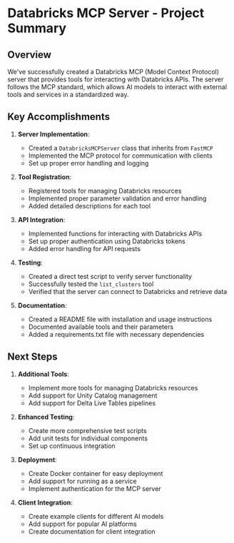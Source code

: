# Databricks MCP Server - Project Summary

## Overview

We've successfully created a Databricks MCP (Model Context Protocol) server that provides tools for interacting with Databricks APIs. The server follows the MCP standard, which allows AI models to interact with external tools and services in a standardized way.

## Key Accomplishments

1. **Server Implementation**:
   - Created a `DatabricksMCPServer` class that inherits from `FastMCP`
   - Implemented the MCP protocol for communication with clients
   - Set up proper error handling and logging

2. **Tool Registration**:
   - Registered tools for managing Databricks resources
   - Implemented proper parameter validation and error handling
   - Added detailed descriptions for each tool

3. **API Integration**:
   - Implemented functions for interacting with Databricks APIs
   - Set up proper authentication using Databricks tokens
   - Added error handling for API requests

4. **Testing**:
   - Created a direct test script to verify server functionality
   - Successfully tested the `list_clusters` tool
   - Verified that the server can connect to Databricks and retrieve data

5. **Documentation**:
   - Created a README file with installation and usage instructions
   - Documented available tools and their parameters
   - Added a requirements.txt file with necessary dependencies

## Next Steps

1. **Additional Tools**:
   - Implement more tools for managing Databricks resources
   - Add support for Unity Catalog management
   - Add support for Delta Live Tables pipelines

2. **Enhanced Testing**:
   - Create more comprehensive test scripts
   - Add unit tests for individual components
   - Set up continuous integration

3. **Deployment**:
   - Create Docker container for easy deployment
   - Add support for running as a service
   - Implement authentication for the MCP server

4. **Client Integration**:
   - Create example clients for different AI models
   - Add support for popular AI platforms
   - Create documentation for client integration 